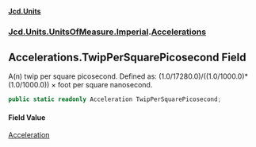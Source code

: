 #### [Jcd.Units](index.md 'index')
### [Jcd.Units.UnitsOfMeasure.Imperial](Jcd.Units.UnitsOfMeasure.Imperial.md 'Jcd.Units.UnitsOfMeasure.Imperial').[Accelerations](Accelerations.md 'Jcd.Units.UnitsOfMeasure.Imperial.Accelerations')

## Accelerations.TwipPerSquarePicosecond Field

A(n) twip per square picosecond. Defined as: (1.0/17280.0)/((1.0/1000.0)*(1.0/1000.0)) × foot per square nanosecond.

```csharp
public static readonly Acceleration TwipPerSquarePicosecond;
```

#### Field Value
[Acceleration](Acceleration.md 'Jcd.Units.UnitTypes.Acceleration')
